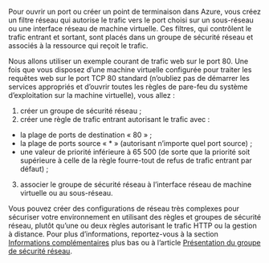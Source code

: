 Pour ouvrir un port ou créer un point de terminaison dans Azure, vous créez un filtre réseau qui autorise le trafic vers le port choisi sur un sous-réseau ou une interface réseau de machine virtuelle. Ces filtres, qui contrôlent le trafic entrant et sortant, sont placés dans un groupe de sécurité réseau et associés à la ressource qui reçoit le trafic.

Nous allons utiliser un exemple courant de trafic web sur le port 80. Une fois que vous disposez d’une machine virtuelle configurée pour traiter les requêtes web sur le port TCP 80 standard (n’oubliez pas de démarrer les services appropriés et d’ouvrir toutes les règles de pare-feu du système d’exploitation sur la machine virtuelle), vous allez :

1. créer un groupe de sécurité réseau ;
2. créer une règle de trafic entrant autorisant le trafic avec :
  - la plage de ports de destination « 80 » ;
  - la plage de ports source « * » (autorisant n’importe quel port source) ;
  - une valeur de priorité inférieure à 65 500 (de sorte que la priorité soit supérieure à celle de la règle fourre-tout de refus de trafic entrant par défaut) ;
3. associer le groupe de sécurité réseau à l’interface réseau de machine virtuelle ou au sous-réseau.
    
Vous pouvez créer des configurations de réseau très complexes pour sécuriser votre environnement en utilisant des règles et groupes de sécurité réseau, plutôt qu’une ou deux règles autorisant le trafic HTTP ou la gestion à distance. Pour plus d’informations, reportez-vous à la section [Informations complémentaires](#more-information-on-network-security-groups) plus bas ou à l’article [Présentation du groupe de sécurité réseau](../articles/virtual-network/virtual-networks-nsg.md).

<!---HONumber=AcomDC_0601_2016-->